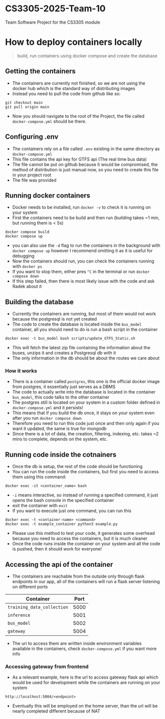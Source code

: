 # CS3305-2025-Team-10
Team Software Project for the CS3305 module


# How to deploy containers locally
> build, run containers using docker compose and create the database

## Getting the containers
- The containers are currently not finished, so we are not using the docker hub which is the standard way of distributing images
- Instead you need to pull the code from github like so:

```
git checkout main
git pull origin main
```

- Now you should navigate to the root of the Project, the file called `docker-compose.yml` should be there. 

## Configuring .env
- The containers rely on a file called `.env` existing in the same directory as `docker-compose.yml`
- This file contains the api key for GTFS api (The real time bus data)
- The file cannot be put on github because it would be compromised, the method of distribution is just manual now, so you need to create this file in your project root
- The file was provided 

## Running docker containers
- Docker needs to be installed, run `docker -v` to check it is running on your system
- First the containers need to be build and then run (building takes ~1 min, but running them is < 5s)
```
docker compose build
docker compose up
```
- you can also use the `-d` flag to run the containers in the background with `docker compose up` however I recommend omitting it as it is useful for debugging
- Now the containers should run, you can check the containers running with `docker ps`
- If you want to stop them, either pres `^C` in the terminal or run `docker compose down`
- If this step failed, then there is most likely issue with the code and ask Radek about it

## Building the database
- Currently the containers are running, but most of them would not work because the postgresql is not yet created
- The code to create the database is located inside the `bus_model` container, all you should need to do is run a bash script in the container
```
docker exec -t bus_model bash scripts/update_GTFS_Static.sh
```
- This will fetch the latest zip file containing the information about the buses, unzips it and creates a Postgresql db with it
- The only information in the db should be about the routes we care about

### How it works
- There is a container called `postgres`, this one is the official docker image from postgres, it essentially just serves as a DBMS
- The code to actually write into the database is located in the container `bus_model`, this code talks to the other container
- The postgres still is located on your system in a custom folder defined in `docker-compose.yml` and it persists! 
- This means that if you build the db once, it stays on your system even after you run `docker compose down`
- Therefore you need to run this code just once and then only again if you want it updated, the same is true for mongodb
- Since there is a lot of data, the creation, filtering, indexing, etc. takes ~2 mins to complete, depends on the system, etc. 

## Running code inside the cotnainers
- Once the db is setup, the rest of the code should be functioning
- You can run the code inside the containers, but first you need to access them using this command:
```
docker exec -it <container_name> bash
```
- `-i` means interactive, so instead of running a specified command, it just opens the bash console in the specified container
- exit the container with `exit`
- If you want to execute just one command, you can run this
```
docker exec -t <container-name> <command>
docker exec -t example_container python3 example.py
```
- Please use this method to test your code, it generates some overhead because you need to access the containers, but it is much cleaner
- Once the code runs inside the container on your system and all the code is pushed, then it should work for everyone!

## Accessing the api of the container
- The containers are reachable from the outside only through flask endpoints in our app, all of the containers will run a flask server listening on different ports

|Container|Port|
|--|--|
|`training_data_collection`|5000|
|`inference`|5001|
|`bus_model`|5002|
|`gateway`|5004|

- The uri to access them are written inside environment variables available in the containers, check `docker-compose.yml` if you want more info
### Accessing gateway from frontend
- As a relevant example, here is the url to access gateway flask api which would be used for development while the containers are running on your system
```
http://localhost:5004/<endpoint>
```
- Eventually this will be employed on the home server, than the url will be nearly completed different because of NAT

